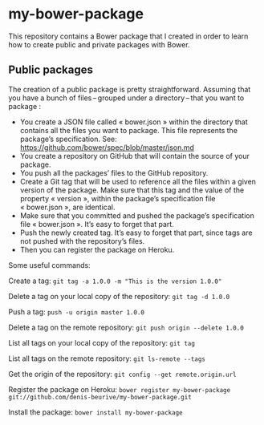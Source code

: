 # my-bower-package

This repository contains a Bower package that I created in order to learn how to create public and private packages with Bower.

## Public packages

The creation of a public package is pretty straightforward. Assuming that you have a bunch of files – grouped under a directory – that you want to package :

* You create a JSON file called « bower.json » within the directory that contains all the files you want to package. This file represents the package’s specification. See: https://github.com/bower/spec/blob/master/json.md
* You create a repository on GitHub that will contain the source of your package.
* You push all the packages’ files to the GitHub repository.
* Create a Git tag that will be used to reference all the files within a given version of the package. Make sure that this tag and the value of the property « version », within the package’s specification file « bower.json », are identical.
* Make sure that you committed and pushed the package’s specification file « bower.json ». It’s easy to forget that part.
* Push the newly created tag. It’s easy to forget that part, since tags are not pushed with the repository’s files.
* Then you can register the package on Heroku.

Some useful commands:

Create a tag: `git tag -a 1.0.0 -m "This is the version 1.0.0"`

Delete a tag on your local copy of the repository: `git tag -d 1.0.0`

Push a tag: `push -u origin master 1.0.0`

Delete a tag on the remote repository: `git push origin --delete 1.0.0`

List all tags on your local copy of the repository: `git tag`

List all tags on the remote repository: `git ls-remote --tags`

Get the origin of the repository: `git config --get remote.origin.url`

Register the package on Heroku: `bower register my-bower-package git://github.com/denis-beurive/my-bower-package.git`

Install the package: `bower install my-bower-package`


